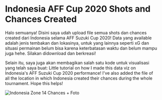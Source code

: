 # Indonesia AFF Cup 2020 Shots and Chances Created
Halo semuanya! Disini saya udah upload file semua shots dan chances created dari Indonesia selama AFF Suzuki Cup 2020! Data yang available adalah jenis tembakan dan lokasinya, untuk yang lainnya seperti xG dan situasi permainan belum bisa karena keterbatasan waktu dan belum mampu juga hehe. Silakan didownload dan berkreasi!

Selain itu, saya juga akan membagikan salah satu kode untuk visualisasi yang telah saya buat:
Little tutorial on how I made this data viz on Indonesia's AFF Suzuki Cup 2020 performance! I've also added the file of all the location in which Indonesia created their chances during the whole tournament. Hope this helps!

![Indonesia Zone 14 Chances + Foto](https://user-images.githubusercontent.com/85993139/152278897-41eb9cbb-76d7-4910-8921-4d51ece82efe.png)
